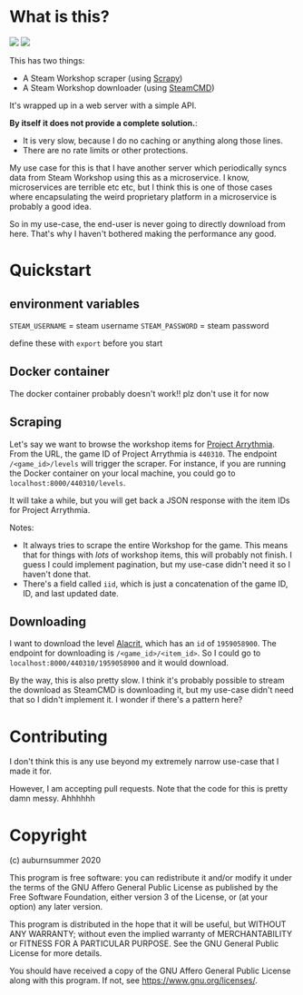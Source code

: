 # What is this?

[![](https://img.shields.io/docker/image-size/auburnsummer/bluebell)](https://hub.docker.com/r/auburnsummer/bluebell) [![](https://img.shields.io/github/license/auburnsummer/bluebell)](LICENSE)

This has two things:

- A Steam Workshop scraper (using [Scrapy][2])
- A Steam Workshop downloader (using [SteamCMD][1])

It's wrapped up in a web server with a simple API.

**By itself it does not provide a complete solution.**:

- It is very slow, because I do no caching or anything along those lines.
- There are no rate limits or other protections.

My use case for this is that I have another server which periodically syncs data from Steam Workshop using this
as a microservice. I know, microservices are terrible etc etc, but I think this is one of those cases where encapsulating
the weird proprietary platform in a microservice is probably a good idea.

So in my use-case, the end-user is never going to directly download from here. That's why I haven't bothered making the
performance any good.

# Quickstart

## environment variables

`STEAM_USERNAME` = steam username
`STEAM_PASSWORD` = steam password

define these with `export` before you start

## Docker container

The docker container probably doesn't work!! plz don't use it for now


## Scraping

Let's say we want to browse the workshop items for [Project Arrythmia][3]. From the URL,
the game ID of Project Arrythmia is `440310`. The endpoint `/<game_id>/levels` will trigger the scraper. For instance, if
you are running the Docker container on your local machine, you could go to `localhost:8000/440310/levels`.

It will take a while, but you will get back a JSON response with the item IDs for Project Arrythmia.

Notes:

- It always tries to scrape the entire Workshop for the game. This means that for things with _lots_ of workshop items,
  this will probably not finish. I guess I could implement pagination, but my use-case didn't need it so I haven't done that.
- There's a field called `iid`, which is just a concatenation of the game ID, ID, and last updated date.

## Downloading

I want to download the level [Alacrit][4], which has an `id` of `1959058900`. The endpoint for downloading is
`/<game_id>/<item_id>`. So I could go to `localhost:8000/440310/1959058900` and it would download.

By the way, this is also pretty slow. I think it's probably possible to stream the download as SteamCMD is downloading it,
but my use-case didn't need that so I didn't implement it. I wonder if there's a pattern here?

# Contributing

I don't think this is any use beyond my extremely narrow use-case that I made it for.

However, I am accepting pull requests. Note that the code for this is pretty damn messy. Ahhhhhh

# Copyright

(c) auburnsummer 2020

This program is free software: you can redistribute it and/or modify
it under the terms of the GNU Affero General Public License as published by
the Free Software Foundation, either version 3 of the License, or
(at your option) any later version.

This program is distributed in the hope that it will be useful,
but WITHOUT ANY WARRANTY; without even the implied warranty of
MERCHANTABILITY or FITNESS FOR A PARTICULAR PURPOSE. See the
GNU General Public License for more details.

You should have received a copy of the GNU Affero General Public License
along with this program. If not, see <https://www.gnu.org/licenses/>.

[1]: https://developer.valvesoftware.com/wiki/SteamCMD
[2]: https://scrapy.org/
[3]: https://steamcommunity.com/app/440310/workshop/
[4]: https://steamcommunity.com/sharedfiles/filedetails/?id=1959058900
